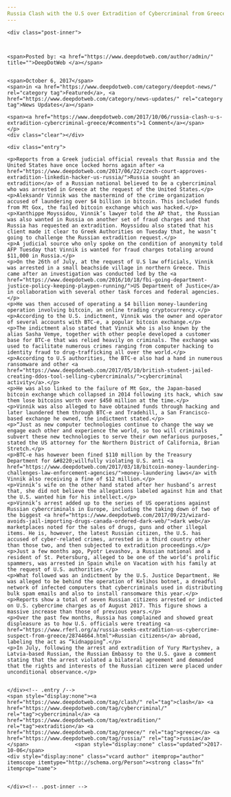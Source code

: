 ```yaml
---
Russia Clash with the U.S over Extradition of Cybercriminal from Greece
---
```

<article class="post-listing post-22954 post type-post status-publish format-standard has-post-thumbnail hentry 
 tag-clash tag-cybercriminal tag-extradition tag-greece tag-russia">
    
    <div class="post-inner">
    
    
        
    <span>Posted by: <a href="https://www.deepdotweb.com/author/admin/" title="">DeepDotWeb </a></span>
    
    
    <span>October 6, 2017</span>
    <span>in <a href="https://www.deepdotweb.com/category/deepdot-news/" rel="category tag">Featured</a>, <a href="https://www.deepdotweb.com/category/news-updates/" rel="category tag">News Updates</a></span>
    
    <span><a href="https://www.deepdotweb.com/2017/10/06/russia-clash-u-s-extradition-cybercriminal-greece/#comments">1 Comment</a></span>
    </p>
    <div class="clear"></div>
    
    <div class="entry">
    
    <p>Reports from a Greek judicial official reveals that Russia and the United States have once locked horns again after <a href="https://www.deepdotweb.com/2017/06/22/czech-court-approves-extradition-linkedin-hacker-us-russia/">Russia sought an extradition</a> of a Russian national believed to be a cybercriminal who was arrested in Greece at the request of the United States.</p>
    <p>Aleksandr Vinnik was the mastermind of the crime organization accused of laundering over $4 billion in bitcoin. This included funds from Mt Gox, the failed bitcoin exchange which was hacked.</p>
    <p>Xanthippe Moyssidou, Vinnik’s lawyer told the AP that, the Russian was also wanted in Russia on another set of fraud charges and that Russia has requested an extradition. Moyssidou also stated that his client made it clear to Greek Authorities on Tuesday that, he wasn’t going to challenge the Russian extradition request.</p>
    <p>A judicial source who only spoke on the condition of anonymity told AFP Tuesday that Vinnik is wanted for fraud charges totaling around $11,000 in Russia.</p>
    <p>On the 26th of July, at the request of U.S law officials, Vinnik was arrested in a small beachside village in northern Greece. This came after an investigation was conducted led by the <a href="https://www.deepdotweb.com/2016/10/18/fbi-going-department-justice-policy-keeping-playpen-running/">US Department of Justice</a> in collaboration with several other task forces and federal agencies.</p>
    <p>He was then accused of operating a $4 billion money-laundering operation involving bitcoin, an online trading cryptocurrency.</p>
    <p>According to the U.S. indictment, Vinnik was the owner and operator of several accounts with BTC-e, a popular bitcoin exchange.</p>
    <p>The indictment also stated that Vinnik who is also known by the alias Sasha Vemye, together with other people developed a customer base for BTC-e that was relied heavily on criminals. The exchange was used to facilitate numerous crimes ranging from computer hacking to identity fraud to drug-trafficking all over the world.</p>
    <p>According to U.S authorities, the BTC-e also had a hand in numerous ransomware and other <a href="https://www.deepdotweb.com/2017/05/10/british-student-jailed-creating-ddos-tool-selling-cybercriminals/">cybercriminal activity</a>.</p>
    <p>He was also linked to the failure of Mt Gox, the Japan-based bitcoin exchange which collapsed in 2014 following its hack, which saw them lose bitcoins worth over $450 million at the time.</p>
    <p>Vinnik was also alleged to have obtained funds through hacking and later laundered them through BTC-e and Tradehill, a San Francisco-based exchange he owned, the indictment stated.</p>
    <p>“Just as new computer technologies continue to change the way we engage each other and experience the world, so too will criminals subvert these new technologies to serve their own nefarious purposes,” stated the US attorney for the Northern District of California, Brian Stretch.</p>
    <p>BTC-e has however been fined $110 million by the Treasury Department for &#8220;willfully violating U.S. anti <a href="https://www.deepdotweb.com/2017/03/18/bitcoin-money-laundering-challenges-law-enforcement-agencies/">money-laundering laws</a> with Vinnik also receiving a fine of $12 million.</p>
    <p>Vinnik’s wife on the other hand stated after her husband’s arrest that, she did not believe the allegations labeled against him and that the U.S. wanted him for his intellect.</p>
    <p>Vinnik’s arrest added up to the series of US operations against Russian cybercriminals in Europe, including the taking down of two of the biggest <a href="https://www.deepdotweb.com/2017/09/23/wizard-avoids-jail-importing-drugs-canada-ordered-dark-web/">dark web</a> marketplaces noted for the sales of drugs, guns and other illegal items. He is, however, the latest Russian citizen, the U.S. has accused of cyber-related crimes, arrested in a third country other than those two, and then subjected to extradition proceedings.</p>
    <p>Just a few months ago, Pyotr Levashov, a Russian national and a resident of St. Petersburg, alleged to be one of the world’s prolific spammers, was arrested in Spain while on Vacation with his family at the request of U.S. authorities.</p>
    <p>What followed was an indictment by the U.S. Justice Department. He was alleged to be behind the operation of Kelihos botnet, a dreadful network of infected computers that cybercriminals used in distributing bulk spam emails and also to install ransomware this year.</p>
    <p>Reports show a total of seven Russian citizens arrested or indicted on U.S. cybercrime charges as of August 2017. This figure shows a massive increase than those of previous years.</p>
    <p>Over the past few months, Russia has complained and showed great displeasure as to how U.S. officials were treating <a href="https://www.rferl.org/a/russia-seeks-extradition-us-cybercrime-suspect-from-greece/28744664.html">Russian citizens</a> abroad, labeling the act as “kidnapping”.</p>
    <p>In July, following the arrest and extradition of Yury Martyshev, a Latvia-based Russian, the Russian Embassy to the U.S. gave a comment stating that the arrest violated a bilateral agreement and demanded that the rights and interests of the Russian citizen were placed under unconditional observance.</p>
    
    
    </div><!-- .entry /-->
    <span style="display:none"><a href="https://www.deepdotweb.com/tag/clash/" rel="tag">clash</a> <a href="https://www.deepdotweb.com/tag/cybercriminal/" rel="tag">cybercriminal</a> <a href="https://www.deepdotweb.com/tag/extradition/" rel="tag">extradition</a> <a href="https://www.deepdotweb.com/tag/greece/" rel="tag">greece</a> <a href="https://www.deepdotweb.com/tag/russia/" rel="tag">russia</a></span>				<span style="display:none" class="updated">2017-10-06</span>
    <div style="display:none" class="vcard author" itemprop="author" itemscope itemtype="http://schema.org/Person"><strong class="fn" itemprop="name">
    
    
    </div><!-- .post-inner -->
</article><!-- .post-listing -->

